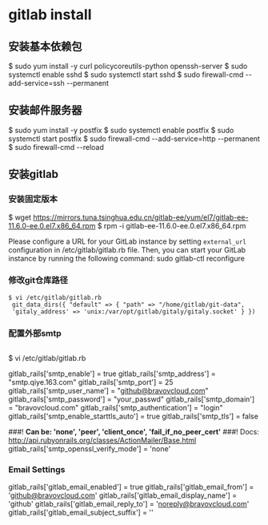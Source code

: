 # gitlab install

## 安装基本依赖包
$ sudo yum install -y curl policycoreutils-python openssh-server
$ sudo systemctl enable sshd
$ sudo systemctl start sshd
$ sudo firewall-cmd --add-service=ssh --permanent


## 安装邮件服务器
$ sudo yum install -y postfix
$ sudo systemctl enable postfix
$ sudo systemctl start postfix
$ sudo firewall-cmd --add-service=http --permanent
$ sudo firewall-cmd --reload

## 安装gitlab
### 安装固定版本
$ wget https://mirrors.tuna.tsinghua.edu.cn/gitlab-ee/yum/el7/gitlab-ee-11.6.0-ee.0.el7.x86_64.rpm
$ rpm -i gitlab-ee-11.6.0-ee.0.el7.x86_64.rpm

Please configure a URL for your GitLab instance by setting `external_url`
configuration in /etc/gitlab/gitlab.rb file.
Then, you can start your GitLab instance by running the following command:
  sudo gitlab-ctl reconfigure

### 修改git仓库路径
```
$ vi /etc/gitlab/gitlab.rb
 git_data_dirs({ "default" => { "path" => "/home/gitlab/git-data",
 'gitaly_address' => 'unix:/var/opt/gitlab/gitaly/gitaly.socket' } })
```

### 配置外部smtp
```
```
$ vi /etc/gitlab/gitlab.rb

 gitlab_rails['smtp_enable'] = true
 gitlab_rails['smtp_address'] = "smtp.qiye.163.com"
 gitlab_rails['smtp_port'] = 25
 gitlab_rails['smtp_user_name'] = "github@bravovcloud.com"
 gitlab_rails['smtp_password'] = "your_passwd"
 gitlab_rails['smtp_domain'] = "bravovcloud.com"
 gitlab_rails['smtp_authentication'] = "login"
 gitlab_rails['smtp_enable_starttls_auto'] = true
 gitlab_rails['smtp_tls'] = false

###! **Can be: 'none', 'peer', 'client_once', 'fail_if_no_peer_cert'**
###! Docs: http://api.rubyonrails.org/classes/ActionMailer/Base.html
 gitlab_rails['smtp_openssl_verify_mode'] = 'none'

### Email Settings
 gitlab_rails['gitlab_email_enabled'] = true
 gitlab_rails['gitlab_email_from'] = 'github@bravovcloud.com'
 gitlab_rails['gitlab_email_display_name'] = 'github'
 gitlab_rails['gitlab_email_reply_to'] = 'noreply@bravovcloud.com'
 gitlab_rails['gitlab_email_subject_suffix'] = ''
```



